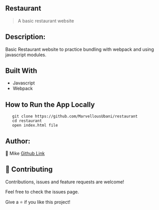## Restaurant
> A basic restaurant website

## Description:

 Basic Restaurant website to practice bundling with webpack and using javascript modules.

## Built With
- Javascript
- Webpack

## How to Run the App Locally
```
   git clone https://github.com/MarvellousUbani/restaurant
   cd restaurant
   open index.html file

```

## Author:

👤 Mike
[Github  Link](https://github.com/MarvellousUbani)

## 🤝 Contributing
Contributions, issues and feature requests are welcome!

Feel free to check the issues page.


Give a ⭐️ if you like this project!